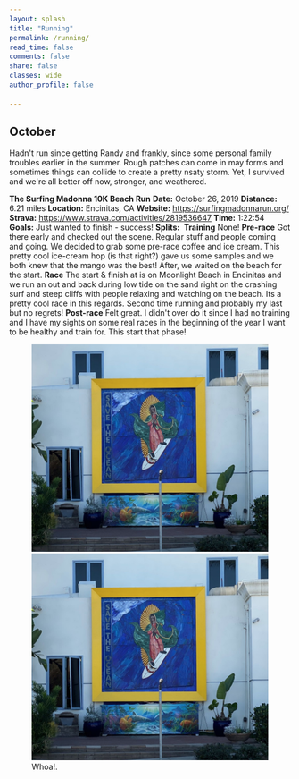 ```yaml
---
layout: splash
title: "Running"
permalink: /running/
read_time: false
comments: false
share: false
classes: wide
author_profile: false

---
```

## October

Hadn't run since getting Randy and frankly, since some personal family troubles earlier in the summer. Rough patches can come in may forms and sometimes things can collide to create a pretty nsaty storm. Yet, I survived and we're all better off now, stronger, and weathered.

**The Surfing Madonna 10K Beach Run**
**Date:** October 26, 2019
**Distance:** 6.21 miles
**Location:** Encinitas, CA
**Website:** https://surfingmadonnarun.org/
**Strava:** https://www.strava.com/activities/2819536647
**Time:** 1:22:54
**Goals:** Just wanted to finish - success!
**Splits:**
<img src="{{ dwelkie.github.io }}/assets/images/Surfingmadonna-1.png" alt="">
**Training**
None!
**Pre-race**
Got there early and checked out the scene. Regular stuff and people coming and going. We decided to grab some pre-race coffee and ice cream. This pretty cool ice-cream hop (is that right?) gave us some samples and we both knew that the mango was the best! After, we waited on the beach for the start.
**Race**
The start & finish at is on Moonlight Beach in Encinitas and we run an out and back during low tide on the sand right on the crashing surf and steep cliffs with people relaxing and watching on the beach. Its a pretty cool race in this regards. Second time running and probably my last but no regrets!
**Post-race**
Felt great. I didn't over do it since I had no training and I have my sights on some real races in the beginning of the year I want to be healthy and train for. This start that phase!
<figure class="half">
    <a href="/assets/images/Surfingmadonna-2.png"><img src="/assets/images/Surfingmadonna-3.png"></a>
    <a href="/assets/images/Surfingmadonna-3.png"><img src="/assets/images/Surfingmadonna-3.png"></a>
    <figcaption>Whoa!.</figcaption>
</figure>
